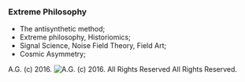 ### Extreme Philosophy
* The antisynthetic method;
* Extreme philosophy, Historiomics;
* Signal Science, Noise Field Theory, Field Art;
* Cosmic Asymmetry;

A.G. (c) 2016. ![A.G. (c) 2016. All Rights Reserved](https://historiotheque.files.wordpress.com/2016/11/ag_signature_official_2015_50px_cropped.jpg) All Rights Reserved.

